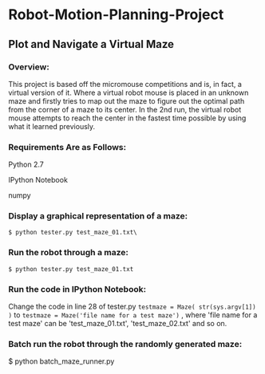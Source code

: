 # Robot-Motion-Planning-Project
## **Plot and Navigate a Virtual Maze**

### **Overview:**
This project is based off the micromouse competitions and is, in fact, a virtual version of it. Where a virtual robot mouse is placed in an unknown maze and firstly tries to map out the maze to figure out the optimal path from the corner of a maze to its center. In the 2nd run, the virtual robot mouse attempts to reach the center in the fastest time possible by using what it learned previously. 


### **Requirements Are as Follows:**

Python 2.7

IPython Notebook

numpy


### **Display a graphical representation of a maze:**
`$ python tester.py test_maze_01.txt\`


### **Run the robot through a maze:**
`$ python tester.py test_maze_01.txt`

### **Run the code in IPython Notebook:** 
Change the code in line 28 of tester.py 
`testmaze = Maze( str(sys.argv[1]) )`
to 
`testmaze = Maze('file name for a test maze')` , where 'file name for a test maze' can be 'test_maze_01.txt', 'test_maze_02.txt' and so on.


### **Batch run the robot through the randomly generated maze:**
$ python batch_maze_runner.py
